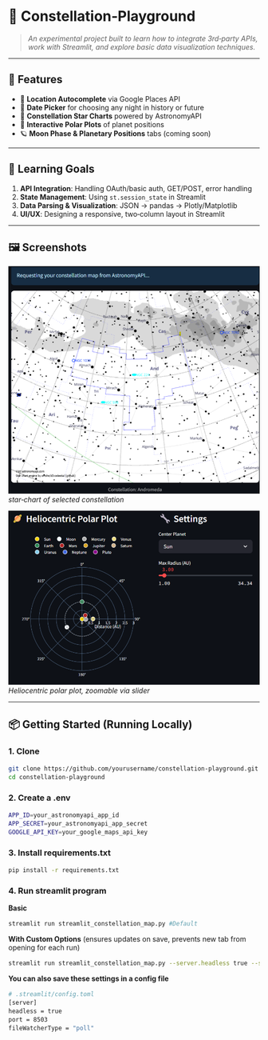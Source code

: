 # 🌌 Constellation‑Playground

> _An experimental project built to learn how to integrate 3rd‑party APIs, work with Streamlit, and explore basic data visualization techniques._

---

## 🚀 Features

- 📍 **Location Autocomplete** via Google Places API  
- 📅 **Date Picker** for choosing any night in history or future  
- 🌠 **Constellation Star Charts** powered by AstronomyAPI  
- 🔭 **Interactive Polar Plots** of planet positions  
- 🪐 **Moon Phase & Planetary Positions** tabs (coming soon)  

---

## 🎯 Learning Goals

1. **API Integration**: Handling OAuth/basic auth, GET/POST, error handling  
1. **State Management**: Using `st.session_state` in Streamlit  
1. **Data Parsing & Visualization**: JSON → pandas → Plotly/Matplotlib  
1. **UI/UX**: Designing a responsive, two‑column layout in Streamlit  

---

## 🖼️ Screenshots

![Star Chart Example](./examples/star_chart_example_andromeda_lat_0_long_0.png)  
*star‑chart of selected constellation*  

![Planet Polar Plot](./examples/planetary_polar_plot.png)  
*Heliocentric polar plot, zoomable via slider*  

---

## 📦 Getting Started (Running Locally)

### 1. Clone

```bash
git clone https://github.com/yourusername/constellation-playground.git
cd constellation-playground
```

### 2. Create a .env

```bash
APP_ID=your_astronomyapi_app_id
APP_SECRET=your_astronomyapi_app_secret
GOOGLE_API_KEY=your_google_maps_api_key
```

### 3. Install requirements.txt

```bash
pip install -r requirements.txt
```

### 4. Run streamlit program

**Basic**
```bash
streamlit run streamlit_constellation_map.py #Default
```

**With Custom Options** (ensures updates on save, prevents new tab from opening for each run)

```bash
streamlit run streamlit_constellation_map.py --server.headless true --server.fileWatcherType=poll # Helps show updates on save, avoid popping new tabs each time command is ran
```
**You can also save these settings in a config file**
```bash
# .streamlit/config.toml
[server]
headless = true
port = 8503
fileWatcherType = "poll"
```